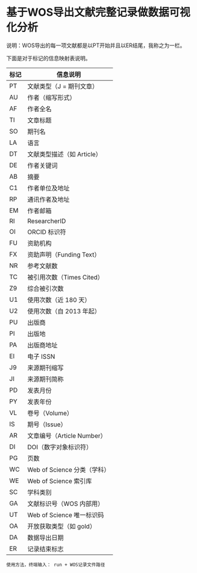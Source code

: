 # 基于WOS导出文献完整记录做数据可视化分析

说明：WOS导出的每一项文献都是以PT开始并且以ER结尾，我称之为一栏。

下面是对于标记的信息映射表说明。

| 标记 | 信息说明                    |
| ---- | --------------------------- |
| PT   | 文献类型（J = 期刊文章）    |
| AU   | 作者（缩写形式）            |
| AF   | 作者全名                    |
| TI   | 文章标题                    |
| SO   | 期刊名                      |
| LA   | 语言                        |
| DT   | 文献类型描述（如 Article）  |
| DE   | 作者关键词                  |
| AB   | 摘要                        |
| C1   | 作者单位及地址              |
| RP   | 通讯作者及地址              |
| EM   | 作者邮箱                    |
| RI   | ResearcherID                |
| OI   | ORCID 标识符                |
| FU   | 资助机构                    |
| FX   | 资助声明（Funding Text）    |
| NR   | 参考文献数                  |
| TC   | 被引用次数（Times Cited）   |
| Z9   | 综合被引次数                |
| U1   | 使用次数（近 180 天）       |
| U2   | 使用次数（自 2013 年起）    |
| PU   | 出版商                      |
| PI   | 出版地                      |
| PA   | 出版商地址                  |
| EI   | 电子 ISSN                   |
| J9   | 来源期刊缩写                |
| JI   | 来源期刊简称                |
| PD   | 发表月份                    |
| PY   | 发表年份                    |
| VL   | 卷号（Volume）              |
| IS   | 期号（Issue）               |
| AR   | 文章编号（Article Number）  |
| DI   | DOI（数字对象标识符）       |
| PG   | 页数                        |
| WC   | Web of Science 分类（学科） |
| WE   | Web of Science 索引库       |
| SC   | 学科类别                    |
| GA   | 文献标识号（WOS 内部用）    |
| UT   | Web of Science 唯一标识码   |
| OA   | 开放获取类型（如 gold）     |
| DA   | 数据导出日期                |
| ER   | 记录结束标志                |


```
使用方法，终端输入： run + WOS记录文件路径
```
